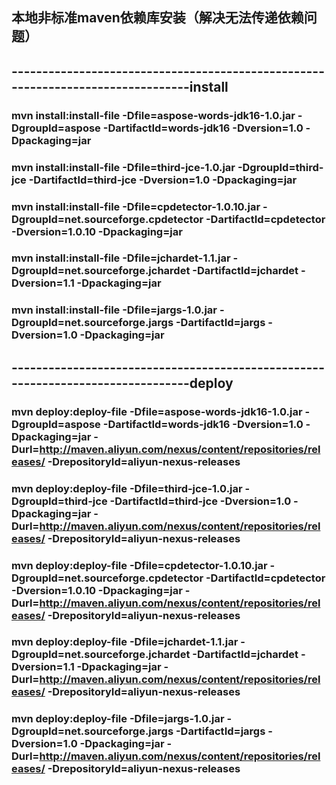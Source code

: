 ## 本地非标准maven依赖库安装（解决无法传递依赖问题）

## --------------------------------------------------------------------------------install
### mvn install:install-file  -Dfile=aspose-words-jdk16-1.0.jar  -DgroupId=aspose                      -DartifactId=words-jdk16  -Dversion=1.0     -Dpackaging=jar
### mvn install:install-file  -Dfile=third-jce-1.0.jar           -DgroupId=third-jce                   -DartifactId=third-jce    -Dversion=1.0     -Dpackaging=jar

### mvn install:install-file  -Dfile=cpdetector-1.0.10.jar       -DgroupId=net.sourceforge.cpdetector  -DartifactId=cpdetector   -Dversion=1.0.10  -Dpackaging=jar
### mvn install:install-file  -Dfile=jchardet-1.1.jar            -DgroupId=net.sourceforge.jchardet    -DartifactId=jchardet     -Dversion=1.1     -Dpackaging=jar
### mvn install:install-file  -Dfile=jargs-1.0.jar               -DgroupId=net.sourceforge.jargs       -DartifactId=jargs        -Dversion=1.0     -Dpackaging=jar



## --------------------------------------------------------------------------------deploy
### mvn deploy:deploy-file    -Dfile=aspose-words-jdk16-1.0.jar  -DgroupId=aspose                      -DartifactId=words-jdk16  -Dversion=1.0     -Dpackaging=jar  -Durl=http://maven.aliyun.com/nexus/content/repositories/releases/  -DrepositoryId=aliyun-nexus-releases
### mvn deploy:deploy-file    -Dfile=third-jce-1.0.jar           -DgroupId=third-jce                   -DartifactId=third-jce    -Dversion=1.0     -Dpackaging=jar  -Durl=http://maven.aliyun.com/nexus/content/repositories/releases/  -DrepositoryId=aliyun-nexus-releases

### mvn deploy:deploy-file    -Dfile=cpdetector-1.0.10.jar       -DgroupId=net.sourceforge.cpdetector  -DartifactId=cpdetector   -Dversion=1.0.10  -Dpackaging=jar  -Durl=http://maven.aliyun.com/nexus/content/repositories/releases/  -DrepositoryId=aliyun-nexus-releases
### mvn deploy:deploy-file    -Dfile=jchardet-1.1.jar            -DgroupId=net.sourceforge.jchardet    -DartifactId=jchardet     -Dversion=1.1     -Dpackaging=jar  -Durl=http://maven.aliyun.com/nexus/content/repositories/releases/  -DrepositoryId=aliyun-nexus-releases
### mvn deploy:deploy-file    -Dfile=jargs-1.0.jar               -DgroupId=net.sourceforge.jargs       -DartifactId=jargs        -Dversion=1.0     -Dpackaging=jar  -Durl=http://maven.aliyun.com/nexus/content/repositories/releases/  -DrepositoryId=aliyun-nexus-releases
